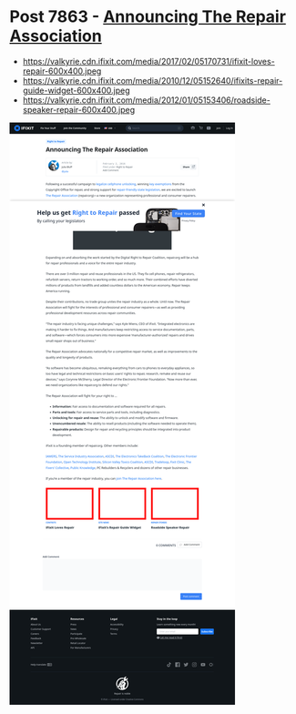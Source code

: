 # Post 7863 - [Announcing The Repair Association](https://www.ifixit.com/News/7863/the-repair-association)

- https://valkyrie.cdn.ifixit.com/media/2017/02/05170731/ifixit-loves-repair-600x400.jpeg
- https://valkyrie.cdn.ifixit.com/media/2010/12/05152640/ifixits-repair-guide-widget-600x400.jpeg
- https://valkyrie.cdn.ifixit.com/media/2012/01/05153406/roadside-speaker-repair-600x400.jpeg

![screencap](screenshots/d91f107e-044e-4439-8d52-501d2dbd0697.png)
